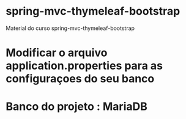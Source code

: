 # spring-mvc-thymeleaf-bootstrap
 Material do curso  spring-mvc-thymeleaf-bootstrap
 
 # Modificar o arquivo application.properties para as configuraçoes do seu banco
 
 # Banco do projeto : MariaDB
